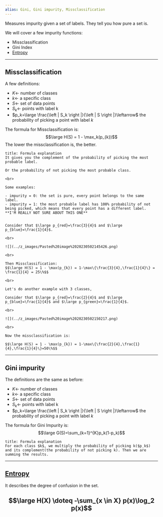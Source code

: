 ```yaml
---
alias: Gini, Gini impurity, Missclassification
---
```


Measures impurity given a set of labels. They tell you how pure a set is.


We will cover a few impurity functions:
- Missclassification
- Gini Index
- [Entropy](Entropy.md)

---

## Missclassification

A few definitions:

- $K \leftarrow$ number of classes 
- $k\leftarrow$ a specific class
- $S \leftarrow$ set of data points
- $S_k \leftarrow$ points with label k
- $p_k=\large \frac{\left | S_k \right |}{\left | S \right |}\leftarrow$ the probability of picking a point with label $k$


The formula for Missclassification is:
$$\large H(S) = 1 - \max_k(p_{k})$$
The lower the missclassification is, the better.

```ad-hint
title: Formula explanation
It gives you the complement of the probability of picking the most probable label.

Or the probability of not picking the most probable class.

<br>

Some examples:

- impurity = 0: the set is pure, every point belongs to the same label.
- impurity = 1: the most probable label has 100% probability of not being picked, which means that every point has a different label. **I'M REALLY NOT SURE ABOUT THIS ONE**
```

```ad-example

Consider that $\large p_{red}=\frac{3}{4}$ and $\large p_{blue}=\frac{1}{4}$.

<br>

![](../z_images/Pasted%20image%2020230502145426.png)

<br>

Then Missclassification:
$$\large H(S) = 1 - \max(p_{k}) = 1-\max\{\frac{3}{4},\frac{1}{4}\} = \frac{1}{4} = 25\%$$

<br>

Let's do another example with 3 classes,

Consider that $\large p_{red}=\frac{2}{4}$ and $\large p_{blue}=\frac{1}{4}$ and $\large p_{green}=\frac{1}{4}$.

<br>

![](../z_images/Pasted%20image%2020230502150217.png)

<br>

Now the missclassification is:

$$\large H(S) = 1 - \max(p_{k}) = 1-\max\{\frac{2}{4},\frac{1}{4},\frac{1}{4}\}=50\%$$
```

---

## Gini impurity

The definitions are the same as before:

- $K \leftarrow$ number of classes 
- $k\leftarrow$ a specific class
- $S \leftarrow$ set of data points
- $S_k \leftarrow$ points with label k
- $p_k=\large \frac{\left | S_k \right |}{\left | S \right |}\leftarrow$ the probability of picking a point with label $k$

The formula for Gini Impurity is:
$$\large G(S)=\sum_{k=1}^{K}p_k(1-p_k)$$

```ad-hint
title: Formula explanation
For each class $k$, we multiply the probability of picking k($p_k$) and its complement(the probability of not picking k). Then we are summing the results.
```

---

## [Entropy](Entropy.md)

It describes the degree of confusion in the set.

$$\large H(X) \doteq -\sum_{x \in X} p(x)\log_2 p(x)$$
---
